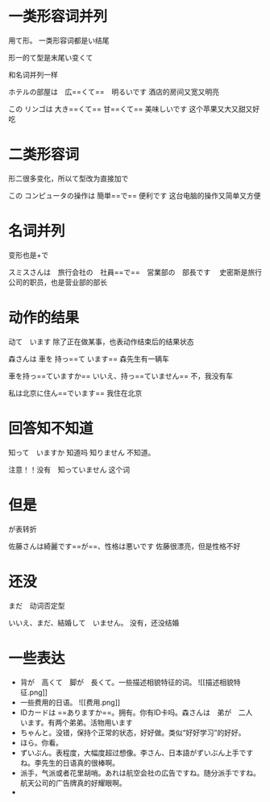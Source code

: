 # 一类形容词并列
用て形。
一类形容词都是い结尾

形一的て型是末尾い变くて

和名词并列一样

ホテルの部屋は　広==くて==　明るいです
酒店的房间又宽又明亮

この リンゴは 大き==くて== 甘==くて== 美味しいです
这个苹果又大又甜又好吃


# 二类形容词
形二很多变化，所以て型改为直接加で

この コンピュータの操作は  簡単==で==  便利です
这台电脑的操作又简单又方便


# 名词并列
变形也是+で

スミスさんは　旅行会社の　社員==で==　営業部の　部長です　
史密斯是旅行公司的职员，也是营业部的部长

# 动作的结果
动て　います
除了正在做某事，也表动作结束后的结果状态

森さんは  車を  持っ==て  います==
森先生有一辆车

車を持っ==ていますか==
いいえ、持っ==ていません==
不，我没有车

私は北京に住ん==でいます==
我住在北京

# 回答知不知道
知って　いますか
知道吗
知りません
不知道。

注意！！没有　知っていません 这个词

# 但是
が表转折

佐藤さんは綺麗です==が==、性格は悪いです
佐藤很漂亮，但是性格不好


# 还没
まだ　动词否定型

いいえ、まだ、結婚して　いません。
没有，还没结婚


# 一些表达
- 背が　高くて　脚が　長くて。一些描述相貌特征的词。
![[描述相貌特征.png]]
- 一些费用的日语。
![[费用.png]]
- IDカードは  ==ありますか==。拥有。你有ID卡吗。森さんは　弟が　二人　います。有两个弟弟。活物用います
- ちゃんと。没错，保持个正常的状态，好好做。类似“好好学习”的好好。
- ほら。你看。
- ずいぶん。表程度，大幅度超过想像。李さん、日本語がずいぶん上手ですね。李先生的日语真的很棒啊。
- 派手，气派或者花里胡哨。あれは航空会社の広告ですね。随分派手ですね。航天公司的广告牌真的好耀眼啊。
- 